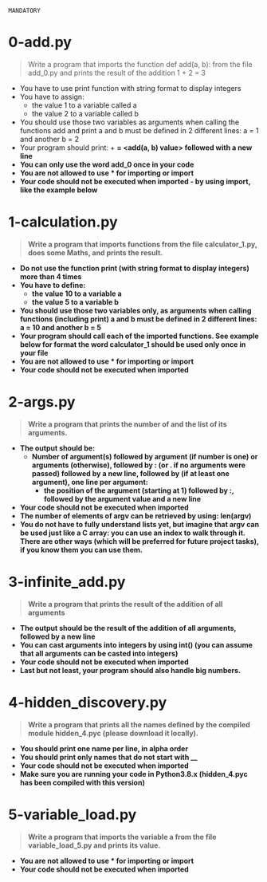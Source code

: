 `MANDATORY`

# 0-add.py

> Write a program that imports the function def add(a, b): from the file add_0.py and prints the result of the addition 1 + 2 = 3

- You have to use print function with string format to display integers
- You have to assign:
  - the value 1 to a variable called a
  - the value 2 to a variable called b
- You should use those two variables as arguments when calling the functions add and print
  a and b must be defined in 2 different lines: a = 1 and another b = 2
- Your program should print: <a value> + <b value> = <add(a, b) value> followed with a new line
- You can only use the word add_0 once in your code
- You are not allowed to use \* for importing or **import**
- Your code should not be executed when imported - by using **import**, like the example below

# 1-calculation.py

> Write a program that imports functions from the file calculator_1.py, does some Maths, and prints the result.

- Do not use the function print (with string format to display integers) more than 4 times
- You have to define:
  - the value 10 to a variable a
  - the value 5 to a variable b
- You should use those two variables only, as arguments when calling functions (including print)
  a and b must be defined in 2 different lines: a = 10 and another b = 5
- Your program should call each of the imported functions. See example below for format
  the word calculator_1 should be used only once in your file
- You are not allowed to use \* for importing or **import**
- Your code should not be executed when imported

# 2-args.py

> Write a program that prints the number of and the list of its arguments.

- The output should be:
  - Number of argument(s) followed by argument (if number is one) or arguments (otherwise), followed by
    : (or . if no arguments were passed) followed by
    a new line, followed by (if at least one argument),
    one line per argument:
    - the position of the argument (starting at 1) followed by :, followed by the argument value and a new line
- Your code should not be executed when imported
- The number of elements of argv can be retrieved by using: len(argv)
- You do not have to fully understand lists yet, but imagine that argv can be used just like a C array: you can use an index to walk through it. There are other ways (which will be preferred for future project tasks), if you know them you can use them.

# 3-infinite_add.py

> Write a program that prints the result of the addition of all arguments

- The output should be the result of the addition of all arguments, followed by a new line
- You can cast arguments into integers by using int() (you can assume that all arguments can be casted into integers)
- Your code should not be executed when imported
- Last but not least, your program should also handle big numbers.

# 4-hidden_discovery.py

> Write a program that prints all the names defined by the compiled module hidden_4.pyc (please download it locally).

- You should print one name per line, in alpha order
- You should print only names that do not start with \_\_
- Your code should not be executed when imported
- Make sure you are running your code in Python3.8.x (hidden_4.pyc has been compiled with this version)

# 5-variable_load.py

> Write a program that imports the variable a from the file variable_load_5.py and prints its value.

- You are not allowed to use \* for importing or **import**
- Your code should not be executed when imported
